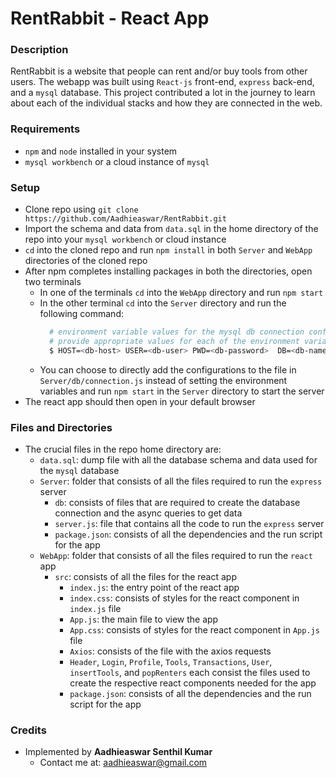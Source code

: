 # RentRabbit - React App

### Description

RentRabbit is a website that people can rent and/or buy tools from other users. The webapp was built using `React-js` front-end, `express` back-end, and a `mysql` database. This project contributed a lot in the journey to learn about each of the individual stacks and how they are connected in the web.

### Requirements
- `npm` and `node` installed in your system
- `mysql workbench` or a cloud instance of `mysql`

### Setup
- Clone repo using `git clone https://github.com/Aadhieaswar/RentRabbit.git`
- Import the schema and data from `data.sql` in the home directory of the repo into your `mysql workbench` or cloud instance
- `cd` into the cloned repo and run `npm install` in both `Server` and `WebApp` directories of the cloned repo
- After npm completes installing packages in both the directories, open two terminals
  - In one of the terminals `cd` into the `WebApp` directory and run `npm start`
  - In the other terminal `cd` into the `Server` directory and run the following command:
    ``` bash
      # environment variable values for the mysql db connection configuration
      # provide appropriate values for each of the environment variables to connect to your mysql database
      $ HOST=<db-host> USER=<db-user> PWD=<db-password>  DB=<db-name> npm start
      ```
  - You can choose to directly add the configurations to the file in `Server/db/connection.js` instead of setting the environment variables and run `npm start` in the `Server` directory to start the server
- The react app should then open in your default browser

### Files and Directories
- The crucial files in the repo home directory are:
  - `data.sql`: dump file with all the database schema and data used for the `mysql` database
  - `Server`: folder that consists of all the files required to run the `express` server
    - `db`: consists of files that are required to create the database connection and the async queries to get data
    - `server.js`: file that contains all the code to run the `express` server
    - `package.json`: consists of all the dependencies and the run script for the app
  - `WebApp`: folder that consists of all the files required to run the `react` app
    - `src`: consists of all the files for the react app
      - `index.js`: the entry point of the react app
      - `index.css`: consists of styles for the react component in `index.js` file
      - `App.js`: the main file to view the app
      - `App.css`: consists of styles for the react component in `App.js` file
      - `Axios`: consists of the file with the axios requests
      - `Header`, `Login`, `Profile`, `Tools`, `Transactions`, `User`, `insertTools`, and `popRenters` each consist the files used to create the respective react components needed for the app
      - `package.json`: consists of all the dependencies and the run script for the app

### Credits
- Implemented by __Aadhieaswar Senthil Kumar__
    - Contact me at: <aadhieaswar@gmail.com>

